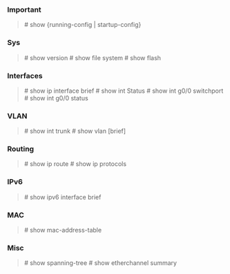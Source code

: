 ### Important

>\# show {running-config | startup-config}

### Sys

>\# show version
>\# show file system
>\# show flash

### Interfaces

>\# show ip interface brief
>\# show int Status
>\# show int g0/0 switchport
>\# show int g0/0 status

### VLAN

>\# show int trunk
>\# show vlan [brief]

### Routing

>\# show ip route
>\# show ip protocols

### IPv6

>\# show ipv6 interface brief

### MAC

>\# show mac-address-table

### Misc

>\# show spanning-tree
>\# show etherchannel summary